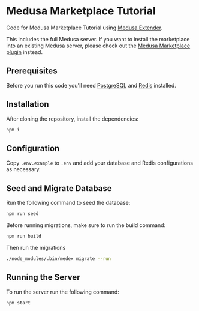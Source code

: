 # Medusa Marketplace Tutorial

Code for Medusa Marketplace Tutorial using [Medusa Extender](https://github.com/adrien2p/medusa-extender).

This includes the full Medusa server. If you want to install the marketplace into an existing Medusa server, please check out the [Medusa Marketplace plugin](https://github.com/shahednasser/medusa-marketplace) instead.

## Prerequisites

Before you run this code you'll need [PostgreSQL](https://www.postgresql.org/download/) and [Redis](https://redis.io/download) installed.

## Installation

After cloning the repository, install the dependencies:

```bash
npm i
```

## Configuration

Copy `.env.example` to `.env` and add your database and Redis configurations as necessary.

## Seed and Migrate Database

Run the following command to seed the database:

```bash
npm run seed
```

Before running migrations, make sure to run the build command:

```bash
npm run build
```

Then run the migrations

```bash
./node_modules/.bin/medex migrate --run
```

## Running the Server

To run the server run the following command:

```bash
npm start
```

